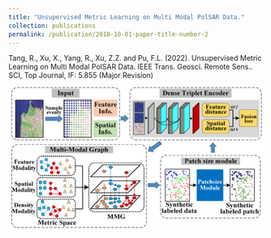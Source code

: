 ```yaml
---
title: "Unsupervised Metric Learning on Multi Modal PolSAR Data."
collection: publications
permalink: /publication/2010-10-01-paper-title-number-2
---
```

Tang, R., Xu, X., Yang, R., Xu, Z.Z. and Pu, F.L. (2022). Unsupervised Metric Learning on Multi Modal PolSAR Data. IEEE Trans. Geosci. Remote
Sens.. SCI, Top Journal, IF: 5.855 (Major Revision)

<img src='/images/TGRS.jpg'>
